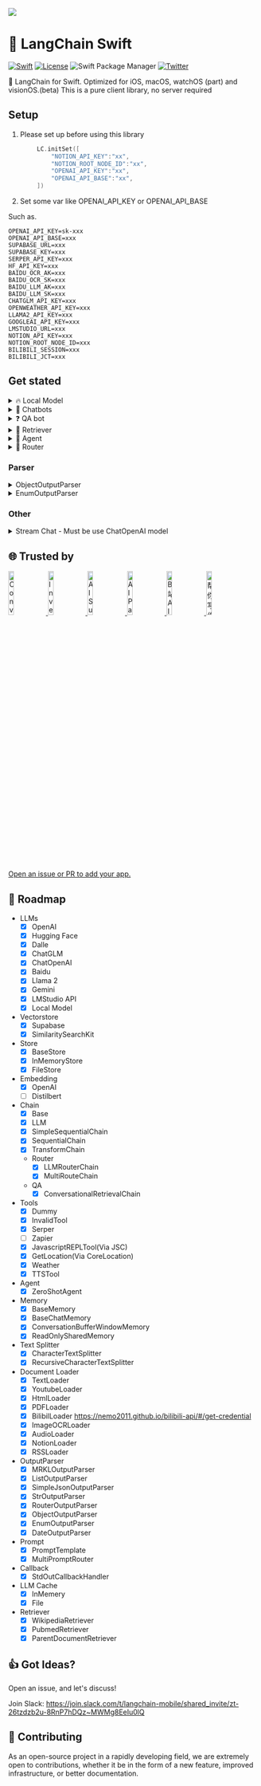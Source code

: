 ![](https://p.ipic.vip/2qqnzz.png)
# 🐇 LangChain Swift
[![Swift](https://github.com/buhe/langchain-swift/actions/workflows/swift.yml/badge.svg)](https://github.com/buhe/langchain-swift/actions/workflows/swift.yml) [![License](https://img.shields.io/badge/License-Apache%202.0-blue.svg)](https://opensource.org/licenses/Apache-2.0) ![Swift Package Manager](https://img.shields.io/badge/SwiftPM-compatible-brightgreen.svg) [![Twitter](https://img.shields.io/badge/twitter-@buhe1986-blue.svg?style=flat)](http://twitter.com/buhe1986)

🚀 LangChain for Swift. Optimized for iOS, macOS, watchOS (part) and visionOS.(beta)
This is a pure client library, no server required

## Setup
1. Please set up before using this library

```swift
        LC.initSet([
            "NOTION_API_KEY":"xx",
            "NOTION_ROOT_NODE_ID":"xx",
            "OPENAI_API_KEY":"xx",
            "OPENAI_API_BASE":"xx",
        ])
```

2. Set some var like OPENAI_API_KEY or OPENAI_API_BASE

Such as.

```
OPENAI_API_KEY=sk-xxx
OPENAI_API_BASE=xxx
SUPABASE_URL=xxx
SUPABASE_KEY=xxx
SERPER_API_KEY=xxx
HF_API_KEY=xxx
BAIDU_OCR_AK=xxx
BAIDU_OCR_SK=xxx
BAIDU_LLM_AK=xxx
BAIDU_LLM_SK=xxx
CHATGLM_API_KEY=xxx
OPENWEATHER_API_KEY=xxx
LLAMA2_API_KEY=xxx
GOOGLEAI_API_KEY=xxx
LMSTUDIO_URL=xxx
NOTION_API_KEY=xxx
NOTION_ROOT_NODE_ID=xxx
BILIBILI_SESSION=xxx
BILIBILI_JCT=xxx
```

## Get stated

<details>
<summary>🔥 Local Model</summary>
 
Please use 'local' branch, because of dependency on projects.
[Model here](https://github.com/guinmoon/LLMFarm/blob/main/models.md)
 
 ```
  .package(url: "https://github.com/buhe/langchain-swift", .branch("local"))
 ```
Code

```swift
 Task {
            if let modelPath = Bundle.main.path(forResource: "stablelm-3b-4e1t-Q4_K_M", ofType: "txt") {
                let local = Local(inference: .GPTNeox_gguf, modelPath: modelPath, useMetal: true)
                let r = await local.generate(text: "hi")
                print("🥰\(r!.llm_output!)")
            } else {
                print("⚠️ loss model")
            }

        }
```
</details>
<details>
<summary>💬 Chatbots</summary>
    
Code

```swift
let template = """
Assistant is a large language model trained by OpenAI.

Assistant is designed to be able to assist with a wide range of tasks, from answering simple questions to providing in-depth explanations and discussions on a wide range of topics. As a language model, Assistant is able to generate human-like text based on the input it receives, allowing it to engage in natural-sounding conversations and provide responses that are coherent and relevant to the topic at hand.

Assistant is constantly learning and improving, and its capabilities are constantly evolving. It is able to process and understand large amounts of text, and can use this knowledge to provide accurate and informative responses to a wide range of questions. Additionally, Assistant is able to generate its own text based on the input it receives, allowing it to engage in discussions and provide explanations and descriptions on a wide range of topics.

Overall, Assistant is a powerful tool that can help with a wide range of tasks and provide valuable insights and information on a wide range of topics. Whether you need help with a specific question or just want to have a conversation about a particular topic, Assistant is here to assist.

{history}
Human: {human_input}
Assistant:
"""

let prompt = PromptTemplate(input_variables: ["history", "human_input"], partial_variable: [:], template: template)


let chatgpt_chain = LLMChain(
    llm: OpenAI(),
    prompt: prompt,
    memory: ConversationBufferWindowMemory()
)
Task(priority: .background)  {
    var input = "I want you to act as a Linux terminal. I will type commands and you will reply with what the terminal should show. I want you to only reply with the terminal output inside one unique code block, and nothing else. Do not write explanations. Do not type commands unless I instruct you to do so. When I need to tell you something in English I will do so by putting text inside curly brackets {like this}. My first command is pwd."
    
    var res = await chatgpt_chain.predict(args: ["human_input": input])
    print(input)
    print("🌈:" + res!)
    input = "ls ~"
    res = await chatgpt_chain.predict(args: ["human_input": input])
    print(input)
    print("🌈:" + res!)
}
```
Log
```
I want you to act as a Linux terminal. I will type commands and you will reply with what the terminal should show. I want you to only reply with the terminal output inside one unique code block, and nothing else. Do not write explanations. Do not type commands unless I instruct you to do so. When I need to tell you something in English I will do so by putting text inside curly brackets {like this}. My first command is pwd.
🌈:
/home/user

ls ~
🌈:
Desktop  Documents  Downloads  Music  Pictures  Public  Templates  Videos

```
</details>
<details>
<summary>❓ QA bot</summary>
    
An [main/Sources/LangChain/vectorstores/supabase/supabase.sql](https://github.com/buhe/langchain-swift/blob/main/Sources/LangChain/vectorstores/supabase/supabase.sql) is required.

ref: https://supabase.com/docs/guides/database/extensions/pgvector

Code
```swift
Task(priority: .background)  {
    let loader = TextLoader(file_path: "state_of_the_union.txt")
    let documents = await loader.load()
    let text_splitter = CharacterTextSplitter(chunk_size: 1000, chunk_overlap: 0)

    let embeddings = OpenAIEmbeddings()
    let s = Supabase(embeddings: embeddings)
    for text in documents {
        let docs = text_splitter.split_text(text: text.page_content)
        for doc in docs {
            await s.addText(text: doc)
        }
    }
    
    let m = await s.similaritySearch(query: "What did the president say about Ketanji Brown Jackson", k: 1)
    print("Q🖥️:What did the president say about Ketanji Brown Jackson")
    print("A🚀:\(m)")
}
```
Log
```
Q🖥️:What did the president say about Ketanji Brown Jackson
A🚀:[LangChain.MatchedModel(content: Optional("In state after state, new laws have been passed, not only to suppress the vote, but to subvert entire elections. We cannot let this happen. Tonight. I call on the Senate to: Pass the Freedom to Vote Act. Pass the John Lewis Voting Rights Act. And while you’re at it, pass the Disclose Act so Americans can know who is funding our elections. Tonight, I’d like to honor someone who has dedicated his life to serve this country: Justice Stephen Breyer—an Army veteran, Constitutional scholar, and retiring Justice of the United States Supreme Court. Justice Breyer, thank you for your service. One of the most serious constitutional responsibilities a President has is nominating someone to serve on the United States Supreme Court. And I did that 4 days ago, when I nominated Circuit Court of Appeals Judge Ketanji Brown Jackson. One of our nation’s top legal minds, who will continue Justice Breyer’s legacy of excellence. "), similarity: 0.8024642)]
```
</details>
<details>

<summary>📄 Retriever</summary>
    
Code
```swift
Task(priority: .background)  {
    let retriever = WikipediaRetriever()
    let qa = ConversationalRetrievalChain(retriver: retriever, llm: OpenAI())
    let questions = [
        "What is Apify?",
        "When the Monument to the Martyrs of the 1830 Revolution was created?",
        "What is the Abhayagiri Vihāra?"
    ]
    var chat_history:[(String, String)] = []

    for question in questions{
        let result = await qa.predict(args: ["question": question, "chat_history": ConversationalRetrievalChain.get_chat_history(chat_history: chat_history)])
        chat_history.append((question, result!))
        print("⚠️**Question**: \(question)")
        print("✅**Answer**: \(result!)")
    }
}
```
Log
```
⚠️**Question**: What is Apify?
✅**Answer**: Apify refers to a web scraping and automation platform.
read(descriptor:pointer:size:): Connection reset by peer (errno: 54)
⚠️**Question**: When the Monument to the Martyrs of the 1830 Revolution was created?
✅**Answer**: The Monument to the Martyrs of the 1830 Revolution was created in 1906.
⚠️**Question**: What is the Abhayagiri Vihāra?
✅**Answer**: The term "Abhayagiri Vihāra" refers to a Buddhist monastery in ancient Sri Lanka.
```
</details>
<details>

<summary>🤖 Agent</summary>
    
Code
```swift
let agent = initialize_agent(llm: OpenAI(), tools: [WeatherTool()])
Task(priority: .background)  {
    let res = await agent.run(args: "Query the weather of this week")
    switch res {
    case Parsed.str(let str):
        print("🌈:" + str)
    default: break
    }
}
```
Log
```
🌈: The weather for this week is sunny.
```
</details>
<details>
    
<summary>📡 Router</summary>
    
```swift
let physics_template = """
You are a very smart physics professor. \
You are great at answering questions about physics in a concise and easy to understand manner. \
When you don't know the answer to a question you admit that you don't know.

Here is a question:
{input}
"""


let math_template = """
You are a very good mathematician. You are great at answering math questions. \
You are so good because you are able to break down hard problems into their component parts, \
answer the component parts, and then put them together to answer the broader question.

Here is a question:
{input}
"""
   
let prompt_infos = [
   [
       "name": "physics",
       "description": "Good for answering questions about physics",
       "prompt_template": physics_template,
   ],
   [
       "name": "math",
       "description": "Good for answering math questions",
       "prompt_template": math_template,
   ]
]

let llm = OpenAI()

var destination_chains: [String: DefaultChain] = [:]
for p_info in prompt_infos {
   let name = p_info["name"]!
   let prompt_template = p_info["prompt_template"]!
   let prompt = PromptTemplate(input_variables: ["input"], partial_variable: [:], template: prompt_template)
   let chain = LLMChain(llm: llm, prompt: prompt, parser: StrOutputParser())
   destination_chains[name] = chain
}
let default_prompt = PromptTemplate(input_variables: [], partial_variable: [:], template: "")
let default_chain = LLMChain(llm: llm, prompt: default_prompt, parser: StrOutputParser())

let destinations = prompt_infos.map{
   "\($0["name"]!): \($0["description"]!)"
}
let destinations_str = destinations.joined(separator: "\n")

let router_template = MultiPromptRouter.formatDestinations(destinations: destinations_str)
let router_prompt = PromptTemplate(input_variables: ["input"], partial_variable: [:], template: router_template)

let llmChain = LLMChain(llm: llm, prompt: router_prompt, parser: RouterOutputParser())

let router_chain = LLMRouterChain(llmChain: llmChain)

let chain = MultiRouteChain(router_chain: router_chain, destination_chains: destination_chains, default_chain: default_chain)
Task(priority: .background)  {
   print("💁🏻‍♂️", await chain.run(args: "What is black body radiation?"))
}
```
Log
```
router text: {
    "destination": "physics",
    "next_inputs": "What is black body radiation?"
}
💁🏻‍♂️ str("Black body radiation refers to the electromagnetic radiation emitted by an object that absorbs all incident radiation and reflects or transmits none. It is an idealized concept used in physics to understand the behavior of objects that emit and absorb radiation. \n\nAccording to Planck\'s law, the intensity and spectrum of black body radiation depend on the temperature of the object. As the temperature increases, the peak intensity of the radiation shifts to shorter wavelengths, resulting in a change in color from red to orange, yellow, white, and eventually blue.\n\nBlack body radiation is important in various fields of physics, such as astrophysics, where it helps explain the emission of radiation from stars and other celestial bodies. It also plays a crucial role in understanding the behavior of objects at high temperatures, such as in industrial processes or the study of the early universe.\n\nHowever, it\'s worth noting that while I strive to provide accurate and concise explanations, there may be more intricate details or specific mathematical formulations related to black body radiation that I haven\'t covered.")
```
</details>

### Parser

<details>
<summary>ObjectOutputParser</summary>
    
```swift
let demo = Book(title: "a", content: "b", unit: Unit(num: 1))

var parser = ObjectOutputParser(demo: demo)

let llm = OpenAI()

let t = PromptTemplate(input_variables: ["query"], partial_variable:["format_instructions": parser.get_format_instructions()], template: "Answer the user query.\n{format_instructions}\n{query}\n")

let chain = LLMChain(llm: llm, prompt: t, parser: parser, inputKey: "query")
Task(priority: .background)  {
    let pasred = await chain.run(args: "The book title is 123 , content is 456 , num of unit is 7")
    switch pasred {
    case Parsed.object(let o): print("🚗object: \(o)")
    default: break
    }
}
```
</details>

<details>
<summary>EnumOutputParser</summary>

```swift
    enum MyEnum: String, CaseIterable  {
        case value1
        case value2
        case value3
    }
    for v in MyEnum.allCases {
        print(v.rawValue)
    }
    let llm = OpenAI()
    let parser = EnumOutputParser<MyEnum>(enumType: MyEnum.self)
    let i = parser.get_format_instructions()
    print("ins: \(i)")
    let t = PromptTemplate(input_variables: ["query"], partial_variable:["format_instructions": parser.get_format_instructions()], template: "Answer the user query.\n{format_instructions}\n{query}\n")
    
    let chain = LLMChain(llm: llm, prompt: t, parser: parser, inputKey: "query")
    Task(priority: .background)  {
        let result = await chain.run(args: "Value is 'value2'")
        switch result {
           case .enumType(let e):
               print("🦙enum: \(e)")
           default:
               print("parse fail. \(result)")
           }
    }
```
</details>

### Other

<details>
<summary>Stream Chat - Must be use ChatOpenAI model </summary>

```swift
Task(priority: .background)  {
    let eventLoopGroup = MultiThreadedEventLoopGroup(numberOfThreads: 1)
    
    let httpClient = HTTPClient(eventLoopGroupProvider: .shared(eventLoopGroup))
    
    defer {
        // it's important to shutdown the httpClient after all requests are done, even if one failed. See: https://github.com/swift-server/async-http-client
        try? httpClient.syncShutdown()
    }
    let llm = ChatOpenAI(httpClient: httpClient, temperature: 0.8)
    let answer = await llm.generate(text: "Hey")
    print("🥰")
    for try await c in answer!.getGeneration()! {
        if let message = c {
            print(message)
        }
    }
}
```
</details>

## 🌐 Trusted by
<a href="https://apps.apple.com/us/app/convict-conditioning-pro/id1661449971">
<img src="https://www.buhe.dev/_next/image?url=%2Fassets%2FCC.png&w=256&q=75" alt="Convict Conditioning" style="width:15%">
</a>
<a href="https://apps.apple.com/us/app/investment-for-long-term/id1665352936">
<img src="https://www.buhe.dev/_next/image?url=%2Fassets%2FInvestDash.png&w=256&q=75" alt="Investment For Long Term" style="width:15%">
</a>
<a href="https://apps.apple.com/us/app/ai-summarize-pro/id6450951898">
<img src="https://www.buhe.dev/_next/image?url=%2Fassets%2FAISummary.png&w=256&q=75" alt="AI Summary" style="width:15%">
</a>
<a href="https://apps.apple.com/us/app/ai-pagily/id6452588389">
<img src="https://www.buhe.dev/_next/image?url=%2Fassets%2FPagily.png&w=256&q=75" alt="AI Pagily" style="width:15%">
</a>
<a href="https://apps.apple.com/us/app/b-%E7%AB%99-ai-%E6%80%BB%E7%BB%93/id6455595076">
<img src="https://www.buhe.dev/_next/image?url=%2Fassets%2FBilibiliSummary.png&w=256&q=75" alt="B 站 AI 总结" style="width:15%">
</a>
<a href="https://apps.apple.com/us/app/%E5%B8%AE%E4%BD%A0%E5%86%99%E4%BD%9C%E6%96%87/id6458487704">
<img src="https://www.buhe.dev/_next/image?url=%2Fassets%2FWriter.png&w=256&q=75" alt="帮你写作文" style="width:15%">
</a>

[Open an issue or PR to add your app.](https://github.com/buhe/langchain-swift/issues/new)

## 🚗 Roadmap
- LLMs
    - [x] OpenAI
    - [x] Hugging Face
    - [x] Dalle
    - [x] ChatGLM
    - [x] ChatOpenAI
    - [x] Baidu
    - [x] Llama 2
    - [x] Gemini
    - [x] LMStudio API
    - [x] Local Model
- Vectorstore
    - [x] Supabase
    - [x] SimilaritySearchKit
- Store
    - [x] BaseStore
    - [x] InMemoryStore
    - [x] FileStore
- Embedding
    - [x] OpenAI
    - [ ] Distilbert
- Chain
    - [x] Base
    - [x] LLM
    - [x] SimpleSequentialChain
    - [x] SequentialChain
    - [x] TransformChain
    - Router
        - [x] LLMRouterChain
        - [x] MultiRouteChain
    - QA
        - [x] ConversationalRetrievalChain
- Tools
    - [x] Dummy
    - [x] InvalidTool
    - [x] Serper
    - [ ] Zapier
    - [x] JavascriptREPLTool(Via JSC)
    - [x] GetLocation(Via CoreLocation)
    - [x] Weather
    - [x] TTSTool
- Agent
    - [x] ZeroShotAgent
- Memory
    - [x] BaseMemory
    - [x] BaseChatMemory
    - [x] ConversationBufferWindowMemory
    - [x] ReadOnlySharedMemory
- Text Splitter
    - [x] CharacterTextSplitter
    - [x] RecursiveCharacterTextSplitter
- Document Loader
    - [x] TextLoader
    - [x] YoutubeLoader
    - [x] HtmlLoader
    - [x] PDFLoader
    - [x] BilibilLoader https://nemo2011.github.io/bilibili-api/#/get-credential
    - [x] ImageOCRLoader
    - [x] AudioLoader
    - [x] NotionLoader
    - [x] RSSLoader
- OutputParser
    - [x] MRKLOutputParser
    - [x] ListOutputParser
    - [x] SimpleJsonOutputParser
    - [x] StrOutputParser
    - [x] RouterOutputParser
    - [x] ObjectOutputParser
    - [x] EnumOutputParser
    - [x] DateOutputParser
- Prompt
    - [x] PromptTemplate
    - [x] MultiPromptRouter
- Callback
    - [x] StdOutCallbackHandler 
- LLM Cache
    - [x] InMemery
    - [x] File
- Retriever
    - [x] WikipediaRetriever
    - [x] PubmedRetriever
    - [x] ParentDocumentRetriever
## 👍 Got Ideas?
Open an issue, and let's discuss!

Join Slack: [https://join.slack.com/t/langchain-mobile/shared_invite/zt-26tzdzb2u-8RnP7hDQz~MWMg8EeIu0lQ
](https://join.slack.com/t/langchain-mobile/shared_invite/zt-2ajo39zxx-db9e_nbJcADTkGeB33PF7g)
## 💁 Contributing
As an open-source project in a rapidly developing field, we are extremely open to contributions, whether it be in the form of a new feature, improved infrastructure, or better documentation.
